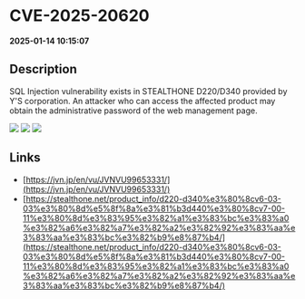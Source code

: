 # CVE-2025-20620

**2025-01-14 10:15:07**

## Description
SQL Injection vulnerability exists in STEALTHONE D220/D340 provided by Y'S corporation. An attacker who can access the affected product may obtain the administrative password of the web management page.

![](https://img.shields.io/static/v1?label=Score&message=7.5&color=red)
![](https://img.shields.io/static/v1?label=Severity&message=HIGH&color=red)
![](https://img.shields.io/static/v1?label=CWE&message=SQL&color=green)

## Links
- [https://jvn.jp/en/vu/JVNVU99653331/](https://jvn.jp/en/vu/JVNVU99653331/)
- [https://stealthone.net/product_info/d220-d340%e3%80%8cv6-03-03%e3%80%8d%e5%8f%8a%e3%81%b3d440%e3%80%8cv7-00-11%e3%80%8d%e3%83%95%e3%82%a1%e3%83%bc%e3%83%a0%e3%82%a6%e3%82%a7%e3%82%a2%e3%82%92%e3%83%aa%e3%83%aa%e3%83%bc%e3%82%b9%e8%87%b4/](https://stealthone.net/product_info/d220-d340%e3%80%8cv6-03-03%e3%80%8d%e5%8f%8a%e3%81%b3d440%e3%80%8cv7-00-11%e3%80%8d%e3%83%95%e3%82%a1%e3%83%bc%e3%83%a0%e3%82%a6%e3%82%a7%e3%82%a2%e3%82%92%e3%83%aa%e3%83%aa%e3%83%bc%e3%82%b9%e8%87%b4/)

